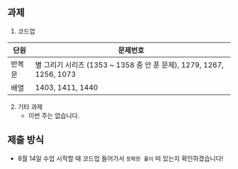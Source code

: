 ## 과제

1. 코드업

| 단원 | 문제번호 |
|-----|-------|
| 반복문 | 별 그리기 시리즈 (1353 ~ 1358 중 안 푼 문제), 1279, 1267, 1256, 1073 |
| 배열 | 1403, 1411, 1440 |

2. 기타 과제
    - 이번 주는 없습니다.
    
## 제출 방식

- 8월 14일 수업 시작할 때 코드업 들어가서 `정확한 풀이` 떠 있는지 확인하겠습니다!